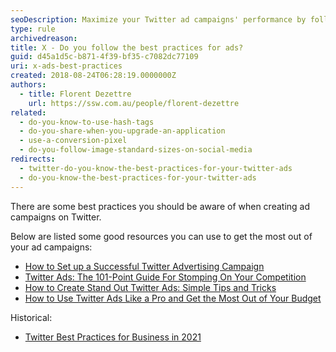 ```yaml
---
seoDescription: Maximize your Twitter ad campaigns' performance by following best practices and utilizing expert resources on campaign setup, ad creation, and budget optimization.
type: rule
archivedreason:
title: X - Do you follow the best practices for ads?
guid: d45a1d5c-b871-4f39-bf35-c7082dc77109
uri: x-ads-best-practices
created: 2018-08-24T06:28:19.0000000Z
authors:
  - title: Florent Dezettre
    url: https://ssw.com.au/people/florent-dezettre
related:
  - do-you-know-to-use-hash-tags
  - do-you-share-when-you-upgrade-an-application
  - use-a-conversion-pixel
  - do-you-follow-image-standard-sizes-on-social-media
redirects:
  - twitter-do-you-know-the-best-practices-for-your-twitter-ads
  - do-you-know-the-best-practices-for-your-twitter-ads
---
```


There are some best practices you should be aware of when creating ad campaigns on Twitter.

<!--endintro-->

Below are listed some good resources you can use to get the most out of your ad campaigns:

- [How to Set up a Successful Twitter Advertising Campaign](https://sproutsocial.com/insights/twitter-advertising/)
- [Twitter Ads: The 101-Point Guide For Stomping On Your Competition](https://klientboost.com/twitter/twitter-ads)
- [How to Create Stand Out Twitter Ads: Simple Tips and Tricks](https://medium.com/@crello/how-to-create-stand-out-twitter-ads-simple-tips-and-tricks-2f7373760504)
- [How to Use Twitter Ads Like a Pro and Get the Most Out of Your Budget](https://blog.hootsuite.com/twitter-ads/)

Historical:

- [Twitter Best Practices for Business in 2021](https://www.marketingdigibook.com/blog/twitter-best-practices/)

